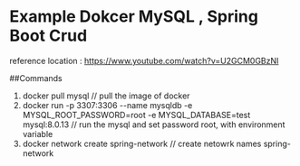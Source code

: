 # Example Dokcer MySQL , Spring Boot Crud

 reference location : https://www.youtube.com/watch?v=U2GCM0GBzNI
 
##Commands
1) docker pull mysql  // pull the image of docker
2) docker run -p 3307:3306 --name  mysqldb -e MYSQL_ROOT_PASSWORD=root -e MYSQL_DATABASE=test mysql:8.0.13 // run the mysql and set password root, with environment variable
3) docker network create spring-network // create netowrk names spring-network

